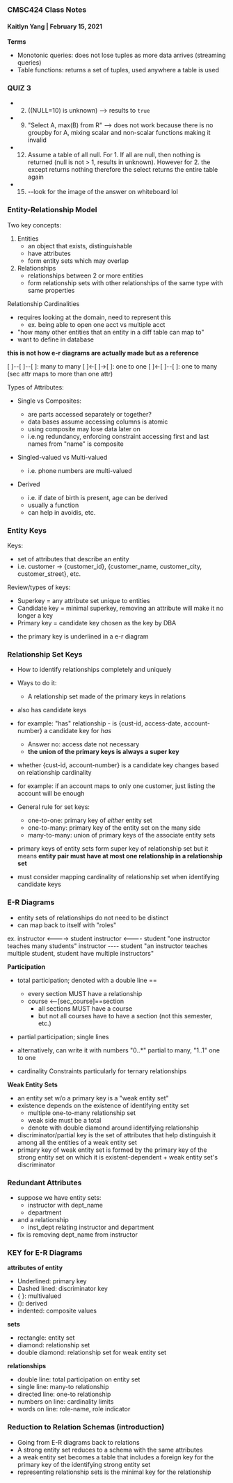 ### CMSC424 Class Notes
#### Kaitlyn Yang | February 15, 2021

**Terms**
- Monotonic queries: does not lose tuples as more data arrives (streaming queries)
- Table functions: returns a set of tuples, used anywhere a table is used

### QUIZ 3
- 2. ((NULL=10) is unknown) --> results to `true`
- 9. "Select A, max(B) from R" --> does not work because there is no groupby for A, mixing scalar and non-scalar functions making it invalid
- 12. Assume a table of all null. For 1. If all are null, then nothing is returned (null is not > 1, results in unknown). However for 2. the except returns nothing therefore the select returns the entire table again
- 15. --look for the image of the answer on whiteboard lol

### Entity-Relationship Model
Two key concepts:
1. Entities
    - an object that exists, distinguishable
    - have attributes
    - form entity sets which may overlap
2. Relationships
    - relationships between 2 or more entities
    - form relationship sets with other relationships of the same type with same properties

Relationship Cardinalities
- requires looking at the domain, need to represent this
    - ex. being able to open one acct vs multiple acct
- "how many other entities that an entity in a diff table can map to"
- want to define in database

**this is not how e-r diagrams are actually made but as a reference**

[ ]--[ ]--[ ]: many to many
[ ]<-[ ]->[ ]: one to one
[ ]<-[ ]--[ ]: one to many (sec attr maps to more than one attr)

Types of Attributes:
- Single vs Composites:
    - are parts accessed separately or together?
    - data bases assume accessing columns is atomic
    - using composite may lose data later on
    - i.e.ng redundancy, enforcing constraint accessing first and last names from "name" is composite

- Singled-valued vs Multi-valued
    - i.e. phone numbers are multi-valued

- Derived
    - i.e. if date of birth is present, age can be derived
    - usually a function
    - can help in avoidis, etc.

### Entity Keys
Keys:
- set of attributes that describe an entity
- i.e. customer -> {customer_id}, {customer_name, customer_city, customer_street}, etc.

Review/types of keys:
- Superkey = any attribute set unique to entities
- Candidate key = minimal superkey, removing an attribute will make it no longer a key
- Primary key = candidate key chosen as the key by DBA

* the primary key is underlined in a e-r diagram

### Relationship Set Keys
- How to identify relationships completely and uniquely
- Ways to do it:
    - A relationship set made of the primary keys in relations

- also has candidate keys
- for example: "has" relationship - is {cust-id, access-date, account-number} a candidate key for *has*
    - Answer no: access date not necessary
    - **the union of the primary keys is always a super key**
- whether {cust-id, account-number} is a candidate key changes based on relationship cardinality
- for example: if an account maps to only one customer, just listing the account will be enough

- General rule for set keys:
    - one-to-one: primary key of *either* entity set
    - one-to-many: primary key of the entity set on the many side
    - many-to-many: union of primary keys of the associate entity sets
- primary keys of entity sets form super key of relationship set but it means **entity pair must have at most one relationship in a relationship set**
- must consider mapping cardinality of relationship set when identifying candidate keys

### E-R Diagrams
- entity sets of relationships do not need to be distinct
- can map back to itself with "roles"

ex.
instructor <--<one-to-one>--> student
instructor <--<one-to-many>-- student "one instructor teaches many students"
instructor --<many-to-many>-- student "an instructor teaches multiple student, student have multiple instructors"

**Participation**
- total participation; denoted with a double line ==
    - every section MUST have a relationship
    - course <--[sec_course]==section
        - all sections MUST have a course
        - but not all courses have to have a section (not this semester, etc.)

- partial participation; single lines
- alternatively, can write it with numbers "0..*" partial to many, "1..1" one to one

- cardinality Constraints particularly for ternary relationships

**Weak Entity Sets**
- an entity set w/o a primary key is a "weak entity set"
- existence depends on the existence of identifying entity set
    - multiple one-to-many relationship set
    - weak side must be a total
    - denote with double diamond around identifying relationship
- discriminator/partial key is the set of attributes that help distinguish it among all the entities of a weak entity set
- primary key of weak entity set is formed by the primary key of the strong entity set on which it is existent-dependent + weak entity set's discriminator

### Redundant Attributes
- suppose we have entity sets:
    - instructor with dept_name
    - department
- and a relationship
    - inst_dept relating instructor and department
- fix is removing dept_name from instructor

### KEY for E-R Diagrams
**attributes of entity**
- Underlined: primary key
- Dashed lined: discriminator key
- { }: multivalued
- (): derived
- indented: composite values

**sets**
- rectangle: entity set
- diamond: relationship set
- double diamond: relationship set for weak entity set

**relationships**
- double line: total participation on entity set
- single line: many-to relationship
- directed line: one-to relationship
- numbers on line: cardinality limits
- words on line: role-name, role indicator

### Reduction to Relation Schemas (introduction)
- Going from E-R diagrams back to relations
- A strong entity set reduces to a schema with the same attributes
- a weak entity set becomes a table that includes a foreign key for the primary key of the identifying strong entity set
- representing relationship sets is the minimal key for the relationship
